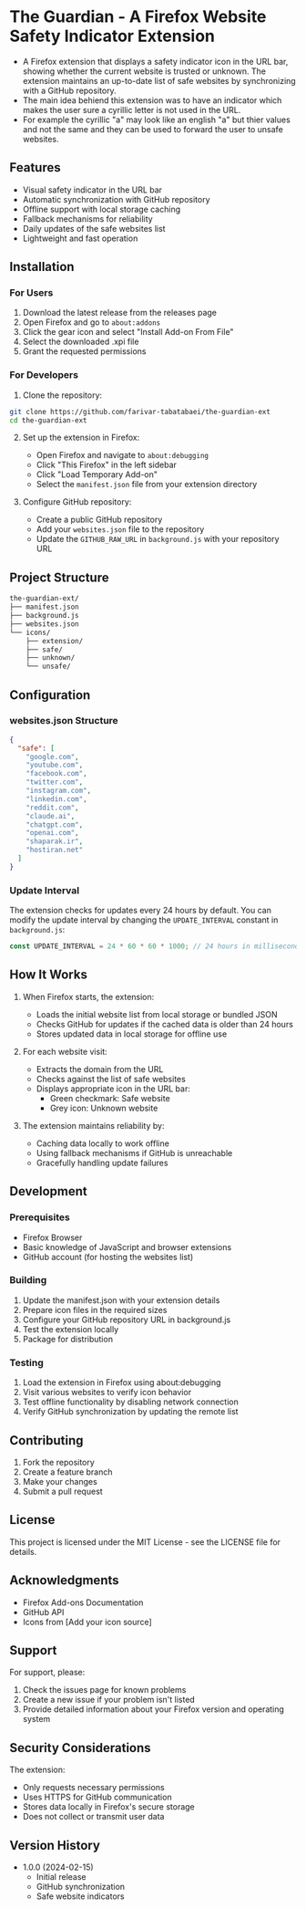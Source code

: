 # The Guardian - A Firefox Website Safety Indicator Extension

- A Firefox extension that displays a safety indicator icon in the URL bar, showing whether the current website is trusted or unknown. The extension maintains an up-to-date list of safe websites by synchronizing with a GitHub repository.
- The main idea behiend this extension was to have an indicator which makes the user sure a cyrillic letter is not used in the URL.
- For example the cyrillic "а" may look like an english "a" but thier values and not the same and they can be used to forward the user to unsafe websites.

## Features

- Visual safety indicator in the URL bar
- Automatic synchronization with GitHub repository
- Offline support with local storage caching
- Fallback mechanisms for reliability
- Daily updates of the safe websites list
- Lightweight and fast operation

## Installation

### For Users

1. Download the latest release from the releases page
2. Open Firefox and go to `about:addons`
3. Click the gear icon and select "Install Add-on From File"
4. Select the downloaded .xpi file
5. Grant the requested permissions

### For Developers

1. Clone the repository:

  ```bash
  git clone https://github.com/farivar-tabatabaei/the-guardian-ext
  cd the-guardian-ext
  ```

2. Set up the extension in Firefox:
    - Open Firefox and navigate to `about:debugging`
    - Click "This Firefox" in the left sidebar
    - Click "Load Temporary Add-on"
    - Select the `manifest.json` file from your extension directory

3. Configure GitHub repository:
   - Create a public GitHub repository
   - Add your `websites.json` file to the repository
   - Update the `GITHUB_RAW_URL` in `background.js` with your repository URL

## Project Structure

``` bash
the-guardian-ext/
├── manifest.json
├── background.js
├── websites.json
└── icons/
    ├── extension/
    ├── safe/
    ├── unknown/
    └── unsafe/
```

## Configuration

### websites.json Structure

```json
{
  "safe": [
    "google.com",
    "youtube.com",
    "facebook.com",
    "twitter.com",
    "instagram.com",
    "linkedin.com",
    "reddit.com",
    "claude.ai",
    "chatgpt.com",
    "openai.com",
    "shaparak.ir",
    "hostiran.net"
  ]
}
```

### Update Interval

The extension checks for updates every 24 hours by default. You can modify the update interval by changing the `UPDATE_INTERVAL` constant in `background.js`:

```javascript
const UPDATE_INTERVAL = 24 * 60 * 60 * 1000; // 24 hours in milliseconds
```

## How It Works

1. When Firefox starts, the extension:
   - Loads the initial website list from local storage or bundled JSON
   - Checks GitHub for updates if the cached data is older than 24 hours
   - Stores updated data in local storage for offline use

2. For each website visit:
   - Extracts the domain from the URL
   - Checks against the list of safe websites
   - Displays appropriate icon in the URL bar:
     - Green checkmark: Safe website
     - Grey icon: Unknown website

3. The extension maintains reliability by:
   - Caching data locally to work offline
   - Using fallback mechanisms if GitHub is unreachable
   - Gracefully handling update failures

## Development

### Prerequisites

- Firefox Browser
- Basic knowledge of JavaScript and browser extensions
- GitHub account (for hosting the websites list)

### Building

1. Update the manifest.json with your extension details
2. Prepare icon files in the required sizes
3. Configure your GitHub repository URL in background.js
4. Test the extension locally
5. Package for distribution

### Testing

1. Load the extension in Firefox using about:debugging
2. Visit various websites to verify icon behavior
3. Test offline functionality by disabling network connection
4. Verify GitHub synchronization by updating the remote list

## Contributing

1. Fork the repository
2. Create a feature branch
3. Make your changes
4. Submit a pull request

## License

This project is licensed under the MIT License - see the LICENSE file for details.

## Acknowledgments

- Firefox Add-ons Documentation
- GitHub API
- Icons from [Add your icon source]

## Support

For support, please:

1. Check the issues page for known problems
2. Create a new issue if your problem isn't listed
3. Provide detailed information about your Firefox version and operating system

## Security Considerations

The extension:

- Only requests necessary permissions
- Uses HTTPS for GitHub communication
- Stores data locally in Firefox's secure storage
- Does not collect or transmit user data

## Version History

- 1.0.0 (2024-02-15)
  - Initial release
  - GitHub synchronization
  - Safe website indicators
